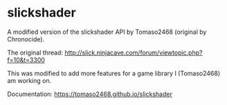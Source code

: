 # slickshader
A modified version of the slickshader API by Tomaso2468 (original by Chronocide).

The original thread: http://slick.ninjacave.com/forum/viewtopic.php?f=10&t=3300

This was modified to add more features for a game library I (Tomaso2468) am working on.

Documentation: https://tomaso2468.github.io/slickshader
